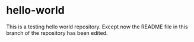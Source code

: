 # hello-world
This is a testing hello world repository.
Except now the README file in this branch of the repository has been edited.
